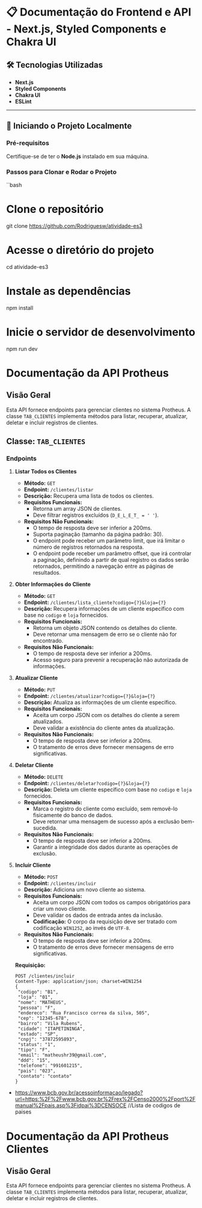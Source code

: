 # 📋 Documentação do Frontend e API - Next.js, Styled Components e Chakra UI

## 🛠️ Tecnologias Utilizadas
- **Next.js**
- **Styled Components**
- **Chakra UI**
- **ESLint**


---

## 🚀 Iniciando o Projeto Localmente

### Pré-requisitos
Certifique-se de ter o **Node.js** instalado em sua máquina.

### Passos para Clonar e Rodar o Projeto

``bash
# Clone o repositório
git clone https://github.com/Rodriguesw/atividade-es3

# Acesse o diretório do projeto
cd atividade-es3

# Instale as dependências
npm install

# Inicie o servidor de desenvolvimento
npm run dev

# Documentação da API Protheus

## Visão Geral

Esta API fornece endpoints para gerenciar clientes no sistema Protheus. A classe `TAB_CLIENTES` implementa métodos para listar, recuperar, atualizar, deletar e incluir registros de clientes.

## Classe: `TAB_CLIENTES`

### Endpoints

1. **Listar Todos os Clientes**
   - **Método:** `GET`
   - **Endpoint:** `/clientes/listar`
   - **Descrição:** Recupera uma lista de todos os clientes.
   - **Requisitos Funcionais:**
     - Retorna um array JSON de clientes.
     - Deve filtrar registros excluídos (`D_E_L_E_T_ = ' '`).
   - **Requisitos Não Funcionais:**
     - O tempo de resposta deve ser inferior a 200ms.
     - Suporta paginação (tamanho da página padrão: 30).
     - O endpoint pode receber um parâmetro limit, que irá limitar o número de registros retornados na resposta.
     - O endpoint pode receber um parâmetro offset, que irá controlar a paginação, definindo a partir de qual registro os dados serão retornados, permitindo a navegação entre as páginas de resultados.
2. **Obter Informações do Cliente**

   - **Método:** `GET`
   - **Endpoint:** `/clientes/lista_cliente?codigo={?}&loja={?}`
   - **Descrição:** Recupera informações de um cliente específico com base no `codigo` e `loja` fornecidos.
   - **Requisitos Funcionais:**
     - Retorna um objeto JSON contendo os detalhes do cliente.
     - Deve retornar uma mensagem de erro se o cliente não for encontrado.
   - **Requisitos Não Funcionais:**
     - O tempo de resposta deve ser inferior a 200ms.
     - Acesso seguro para prevenir a recuperação não autorizada de informações.

3. **Atualizar Cliente**

   - **Método:** `PUT`
   - **Endpoint:** `/clientes/atualizar?codigo={?}&loja={?}`
   - **Descrição:** Atualiza as informações de um cliente específico.
   - **Requisitos Funcionais:**
     - Aceita um corpo JSON com os detalhes do cliente a serem atualizados.
     - Deve validar a existência do cliente antes da atualização.
   - **Requisitos Não Funcionais:**
     - O tempo de resposta deve ser inferior a 200ms.
     - O tratamento de erros deve fornecer mensagens de erro significativas.

4. **Deletar Cliente**

   - **Método:** `DELETE`
   - **Endpoint:** `/clientes/deletar?codigo={?}&loja={?}`
   - **Descrição:** Deleta um cliente específico com base no `codigo` e `loja` fornecidos.
   - **Requisitos Funcionais:**
     - Marca o registro do cliente como excluído, sem removê-lo fisicamente do banco de dados.
     - Deve retornar uma mensagem de sucesso após a exclusão bem-sucedida.
   - **Requisitos Não Funcionais:**
     - O tempo de resposta deve ser inferior a 200ms.
     - Garantir a integridade dos dados durante as operações de exclusão.

5. **Incluir Cliente**

   - **Método:** `POST`
   - **Endpoint:** `/clientes/incluir`
   - **Descrição:** Adiciona um novo cliente ao sistema.
   - **Requisitos Funcionais:**
     - Aceita um corpo JSON com todos os campos obrigatórios para criar um novo cliente.
     - Deve validar os dados de entrada antes da inclusão.
     - **Codificação:** O corpo da requisição deve ser tratado com codificação `WIN1252`, ao invés de `UTF-8`.
   - **Requisitos Não Funcionais:**
     - O tempo de resposta deve ser inferior a 200ms.
     - O tratamento de erros deve fornecer mensagens de erro significativas.

   **Requisição:**

   ```http
   POST /clientes/incluir
   Content-Type: application/json; charset=WIN1254
   {
    "codigo": "B1",
    "loja": "01",
    "nome": "MATHEUS",
    "pessoa": "F",
    "endereco": "Rua Francisco correa da silva, 505",
    "cep": "12345-678",
    "bairro": "Vila Rubens",
    "cidade": "ITAPETININGA",
    "estado": "SP",
    "cnpj": "37872595893",
    "status": "1",
    "tipo": "F",
    "email": "matheushr39@gmail.com",
    "ddd": "15",
    "telefone": "991601215",
    "pais": "023",
    "contato": "contato"
   }
   ```
  - https://www.bcb.gov.br/acessoinformacao/legado?url=https:%2F%2Fwww.bcb.gov.br%2Frex%2FCenso2000%2Fport%2Fmanual%2Fpais.asp%3Fidpai%3DCENSOCE //Lista de codigos de paises
# Documentação da API Protheus Clientes

## Visão Geral

Esta API fornece endpoints para gerenciar clientes no sistema Protheus. A classe `TAB_CLIENTES` implementa métodos para listar, recuperar, atualizar, deletar e incluir registros de clientes.